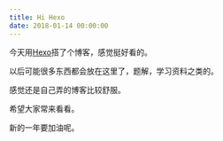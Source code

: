 ```yaml
---
title: Hi Hexo
date: 2018-01-14 00:00:00
---
```


今天用[Hexo](https://hexo.io/)搭了个博客，感觉挺好看的。

以后可能很多东西都会放在这里了，题解，学习资料之类的。

感觉还是自己弄的博客比较舒服。

希望大家常来看看。

新的一年要加油呢。
